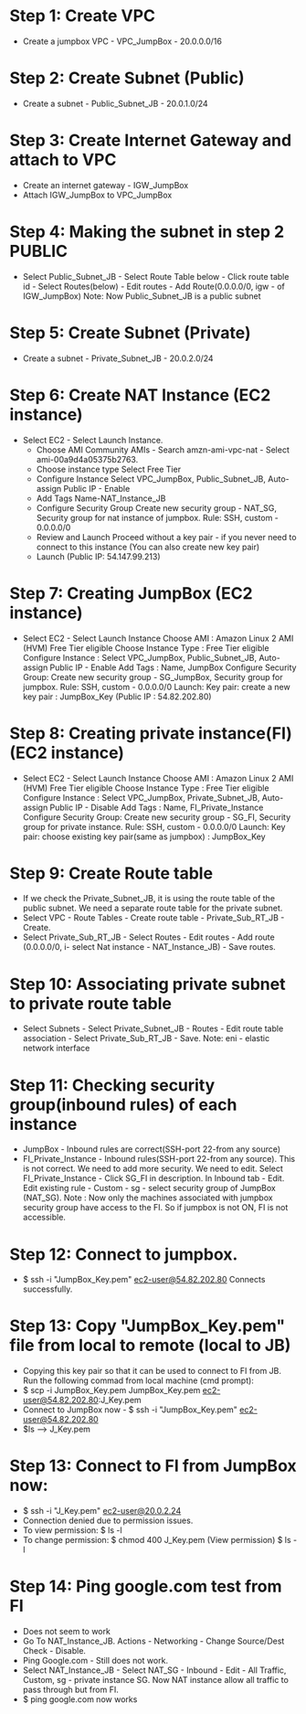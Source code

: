 # Step 1: Create VPC
  - Create a jumpbox VPC - VPC_JumpBox - 20.0.0.0/16
# Step 2: Create Subnet (Public)
  - Create a subnet - Public_Subnet_JB - 20.0.1.0/24
# Step 3: Create Internet Gateway and attach to VPC
  - Create an internet gateway - IGW_JumpBox
  - Attach IGW_JumpBox to VPC_JumpBox
# Step 4: Making the subnet in step 2 PUBLIC
  - Select Public_Subnet_JB - Select Route Table below - Click route table id - Select Routes(below) - Edit routes - Add Route(0.0.0.0/0, igw - of IGW_JumpBox)
Note: Now Public_Subnet_JB is a public subnet
# Step 5: Create Subnet (Private)
  - Create a subnet - Private_Subnet_JB - 20.0.2.0/24
# Step 6: Create NAT Instance (EC2 instance)
  - Select EC2 - Select Launch Instance.
    - Choose AMI
    Community AMIs - Search amzn-ami-vpc-nat - Select ami-00a9d4a05375b2763.
    - Choose instance type
    Select Free Tier
    - Configure Instance
    Select VPC_JumpBox, Public_Subnet_JB, Auto-assign Public IP - Enable
    - Add Tags
    Name-NAT_Instance_JB
    - Configure Security Group
    Create new security group - NAT_SG, Security group for nat instance of jumpbox. Rule: SSH, custom - 0.0.0.0/0
    - Review and Launch
    Proceed without a key pair - if you never need to connect to this instance (You can also create new key pair)
    - Launch
    (Public IP: 54.147.99.213)
# Step 7: Creating JumpBox (EC2 instance)
  - Select EC2 - Select Launch Instance
    Choose AMI : Amazon Linux 2 AMI (HVM) Free Tier eligible
    Choose Instance Type : Free Tier eligible
    Configure Instance : Select VPC_JumpBox, Public_Subnet_JB, Auto-assign Public IP - Enable
    Add Tags : Name, JumpBox
    Configure Security Group: Create new security group - SG_JumpBox, Security group for jumpbox. Rule: SSH, custom - 0.0.0.0/0
    Launch: Key pair: create a new key pair : JumpBox_Key
    (Public IP : 54.82.202.80)
# Step 8: Creating private instance(FI) (EC2 instance)
  - Select EC2 - Select Launch Instance
    Choose AMI : Amazon Linux 2 AMI (HVM) Free Tier eligible
    Choose Instance Type : Free Tier eligible
    Configure Instance : Select VPC_JumpBox, Private_Subnet_JB, Auto-assign Public IP - Disable
    Add Tags : Name, FI_Private_Instance
    Configure Security Group: Create new security group - SG_FI, Security group for private instance. Rule: SSH, custom - 0.0.0.0/0
    Launch: Key pair: choose existing key pair(same as jumpbox) : JumpBox_Key
# Step 9: Create Route table
  - If we check the Private_Subnet_JB, it is using the route table of the public subnet. We need a separate route table for the private subnet. 
  - Select VPC - Route Tables - Create route table - Private_Sub_RT_JB - Create.
  - Select Private_Sub_RT_JB - Select Routes - Edit routes - Add route (0.0.0.0/0, i- select Nat instance - NAT_Instance_JB) - Save routes.
# Step 10: Associating private subnet to private route table
  - Select Subnets - Select Private_Subnet_JB - Routes - Edit route table association - Select Private_Sub_RT_JB - Save.
Note: eni - elastic network interface
# Step 11: Checking security group(inbound rules) of each instance
  - JumpBox - Inbound rules are correct(SSH-port 22-from any source)
  - FI_Private_Instance - Inbound rules(SSH-port 22-from any source). This is not correct. We need to add more security. We need to edit.
    Select FI_Private_Instance - Click SG_FI in description. In Inbound tab - Edit. Edit existing rule - Custom - sg - select security group of JumpBox (NAT_SG).
Note : Now only the machines associated with jumpbox security group have access to the FI. So if jumpbox is not ON, FI is not accessible.
# Step 12: Connect to jumpbox.
  - $ ssh -i "JumpBox_Key.pem" ec2-user@54.82.202.80
    Connects successfully.
# Step 13: Copy "JumpBox_Key.pem" file from local to remote (local to JB)
  - Copying this key pair so that it can be used to connect to FI from JB. Run the following commad from local machine (cmd prompt):
  - $ scp -i JumpBox_Key.pem JumpBox_Key.pem ec2-user@54.82.202.80:J_Key.pem
  - Connect to JumpBox now - $ ssh -i "JumpBox_Key.pem" ec2-user@54.82.202.80
  - $ls --> J_Key.pem
# Step 13: Connect to FI from JumpBox now:
  - $ ssh -i "J_Key.pem" ec2-user@20.0.2.24
  - Connection denied due to permission issues.
  - To view permission:
    $ ls -l
  - To change permission:
    $ chmod 400 J_Key.pem
    (View permission) $ ls -l
# Step 14: Ping google.com test from FI
  - Does not seem to work
  - Go To NAT_Instance_JB. Actions - Networking - Change Source/Dest Check - Disable.
  - Ping Google.com - Still does not work.
  - Select NAT_Instance_JB - Select NAT_SG - Inbound - Edit - All Traffic, Custom, sg - private instance SG.
    Now NAT instance allow all traffic to pass through but from FI.
  - $ ping google.com now works
